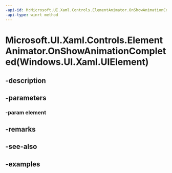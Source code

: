 ```yaml
---
-api-id: M:Microsoft.UI.Xaml.Controls.ElementAnimator.OnShowAnimationCompleted(Windows.UI.Xaml.UIElement)
-api-type: winrt method
---
```


# Microsoft.UI.Xaml.Controls.ElementAnimator.OnShowAnimationCompleted(Windows.UI.Xaml.UIElement)

<!--
protected void OnShowAnimationCompleted (Windows.UI.Xaml.UIElement element);
-->


## -description

## -parameters

### -param element

## -remarks

## -see-also

## -examples


